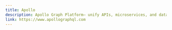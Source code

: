 ```yaml
---
title: Apollo
description: Apollo Graph Platform— unify APIs, microservices, and databases into a graph that you can query with GraphQL.
link: https://www.apollographql.com
---
```

